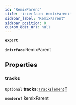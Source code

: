 ```yaml
---
id: "RemixParent"
title: "Interface: RemixParent"
sidebar_label: "RemixParent"
sidebar_position: 0
custom_edit_url: null
---
```


**`export`**

**`interface`** RemixParent

## Properties

### tracks

 `Optional` **tracks**: [`TrackElement`](TrackElement.md)[]

**`memberof`** RemixParent
